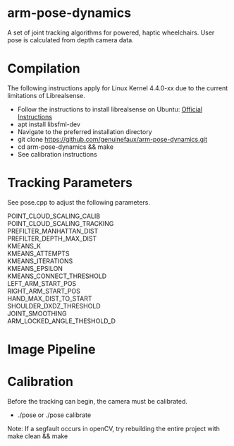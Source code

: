 # arm-pose-dynamics
A set of joint tracking algorithms for powered, haptic wheelchairs. User pose is calculated from depth camera data.

# Compilation

The following instructions apply for Linux Kernel 4.4.0-xx due to the current limitations of Librealsense.

* Follow the instructions to install librealsense on Ubuntu: [Official Instructions](https://github.com/IntelRealSense/librealsense/blob/master/doc/installation.md)
* apt install libsfml-dev
* Navigate to the preferred installation directory
* git clone https://github.com/genuinefaux/arm-pose-dynamics.git
* cd arm-pose-dynamics && make
* See calibration instructions

# Tracking Parameters

See pose.cpp to adjust the following parameters.

POINT_CLOUD_SCALING_CALIB  
POINT_CLOUD_SCALING_TRACKING  
PREFILTER_MANHATTAN_DIST  
PREFILTER_DEPTH_MAX_DIST  
KMEANS_K  
KMEANS_ATTEMPTS  
KMEANS_ITERATIONS  
KMEANS_EPSILON  
KMEANS_CONNECT_THRESHOLD  
LEFT_ARM_START_POS  
RIGHT_ARM_START_POS  
HAND_MAX_DIST_TO_START  
SHOULDER_DXDZ_THRESHOLD  
JOINT_SMOOTHING  
ARM_LOCKED_ANGLE_THESHOLD_D  

# Image Pipeline

# Calibration
Before the tracking can begin, the camera must be calibrated. 


* ./pose or ./pose calibrate

Note: If a segfault occurs in openCV, try rebuilding the entire project with make clean && make
